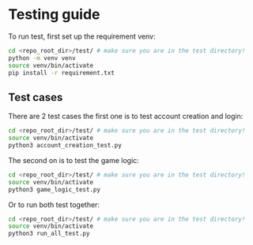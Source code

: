 # Testing guide

To run test, first set up the requirement venv:
```bash
cd <repo_root_dir>/test/ # make sure you are in the test directory!
python -m venv venv
source venv/bin/activate
pip install -r requirement.txt
```

## Test cases 
There are 2 test cases the first one is to test account creation and login:
```bash
cd <repo_root_dir>/test/ # make sure you are in the test directory!
source venv/bin/activate
python3 account_creation_test.py
```

The second on is to test the game logic:
```bash
cd <repo_root_dir>/test/ # make sure you are in the test directory!
source venv/bin/activate
python3 game_logic_test.py
```

Or to run both test together:
```bash
cd <repo_root_dir>/test/ # make sure you are in the test directory!
source venv/bin/activate
python3 run_all_test.py
```

